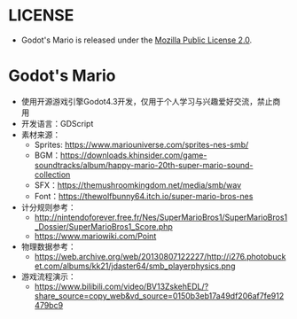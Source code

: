# LICENSE
- Godot's Mario is released under the [Mozilla Public License 2.0](LICENSE).

# Godot's Mario
- 使用开源游戏引擎Godot4.3开发，仅用于个人学习与兴趣爱好交流，禁止商用
- 开发语言：GDScript
- 素材来源：
    - Sprites: https://www.mariouniverse.com/sprites-nes-smb/
    - BGM：https://downloads.khinsider.com/game-soundtracks/album/happy-mario-20th-super-mario-sound-collection
    - SFX：https://themushroomkingdom.net/media/smb/wav
    - Font：https://thewolfbunny64.itch.io/super-mario-bros-nes
- 计分规则参考：
    - http://nintendoforever.free.fr/Nes/SuperMarioBros1/SuperMarioBros1_Dossier/SuperMarioBros1_Score.php
    - https://www.mariowiki.com/Point
- 物理数据参考：
    - https://web.archive.org/web/20130807122227/http://i276.photobucket.com/albums/kk21/jdaster64/smb_playerphysics.png
- 游戏流程演示：
    - https://www.bilibili.com/video/BV13ZskehEDL/?share_source=copy_web&vd_source=0150b3eb17a49df206af7fe912479bc9
